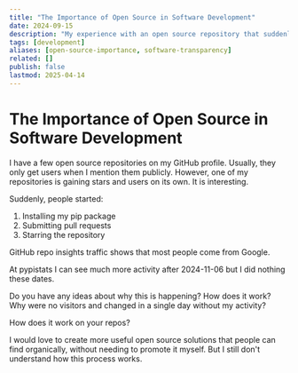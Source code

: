 ```yaml
---
title: "The Importance of Open Source in Software Development"
date: 2024-09-15
description: "My experience with an open source repository that suddenly gained traction without promotion. Exploring how organic discovery works in the open source ecosystem."
tags: [development]
aliases: [open-source-importance, software-transparency]
related: []
publish: false
lastmod: 2025-04-14
---
```


# The Importance of Open Source in Software Development

I have a few open source repositories on my GitHub profile. Usually, they only get users when I mention them publicly. However, one of my repositories is gaining stars and users on its own. It is interesting.

Suddenly, people started:
1. Installing my pip package
2. Submitting pull requests
3. Starring the repository

GitHub repo insights traffic shows that most people come from Google.

At pypistats I can see much more activity after 2024-11-06 but I did nothing these dates.

Do you have any ideas about why this is happening? How does it work? Why were no visitors and changed in a single day without my activity?

How does it work on your repos?

I would love to create more useful open source solutions that people can find organically, without needing to promote it myself. But I still don't understand how this process works.
